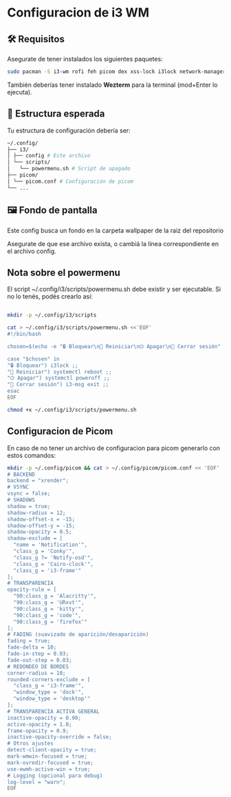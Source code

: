 # Configuracion de i3 WM

## 🛠 Requisitos

Asegurate de tener instalados los siguientes paquetes:

```bash
sudo pacman -S i3-wm rofi feh picom dex xss-lock i3lock network-manager-applet pipewire wireplumber
```

También deberías tener instalado **Wezterm** para la terminal (mod+Enter lo ejecuta).

## 📂 Estructura esperada

Tu estructura de configuración debería ser:

```bash
~/.config/
├── i3/
│ ├── config # Este archivo
│ └── scripts/
│   └── powermenu.sh # Script de apagado
├── picom/
│ └── picom.conf # Configuración de picom
└── ...
```

## 🖼 Fondo de pantalla

Este config busca un fondo en la carpeta wallpaper de la raiz del repositorio

Asegurate de que ese archivo exista, o cambiá la línea correspondiente en el archivo config.

## Nota sobre el powermenu

El script ~/.config/i3/scripts/powermenu.sh debe existir y ser ejecutable. Si no lo tenés, podés crearlo así:

```bash

mkdir -p ~/.config/i3/scripts

cat > ~/.config/i3/scripts/powermenu.sh <<'EOF'
#!/bin/bash

chosen=$(echo -e "🔒 Bloquear\n🔄 Reiniciar\n⏻ Apagar\n🚪 Cerrar sesión" | rofi -dmenu -p "Qué querés hacer?" -lines 4 -theme gruvbox-dark)

case "$chosen" in
"🔒 Bloquear") i3lock ;;
"🔄 Reiniciar") systemctl reboot ;;
"⏻ Apagar") systemctl poweroff ;;
"🚪 Cerrar sesión") i3-msg exit ;;
esac
EOF

chmod +x ~/.config/i3/scripts/powermenu.sh
```

## Configuracion de Picom

En caso de no tener un archivo de configuracion para picom generarlo con estos comandos:

```bash
mkdir -p ~/.config/picom && cat > ~/.config/picom/picom.conf << 'EOF'
# BACKEND
backend = "xrender";
# VSYNC
vsync = false;
# SHADOWS
shadow = true;
shadow-radius = 12;
shadow-offset-x = -15;
shadow-offset-y = -15;
shadow-opacity = 0.5;
shadow-exclude = [
  "name = 'Notification'",
  "class_g = 'Conky'",
  "class_g ?= 'Notify-osd'",
  "class_g = 'Cairo-clock'",
  "class_g = 'i3-frame'"
];
# TRANSPARENCIA
opacity-rule = [
  "90:class_g = 'Alacritty'",
  "90:class_g = 'URxvt'",
  "90:class_g = 'kitty'",
  "90:class_g = 'code'",
  "90:class_g = 'firefox'"
];
# FADING (suavizado de aparición/desaparición)
fading = true;
fade-delta = 10;
fade-in-step = 0.03;
fade-out-step = 0.03;
# REDONDEO DE BORDES
corner-radius = 10;
rounded-corners-exclude = [
  "class_g = 'i3-frame'",
  "window_type = 'dock'",
  "window_type = 'desktop'"
];
# TRANSPARENCIA ACTIVA GENERAL
inactive-opacity = 0.90;
active-opacity = 1.0;
frame-opacity = 0.9;
inactive-opacity-override = false;
# Otros ajustes
detect-client-opacity = true;
mark-wmwin-focused = true;
mark-ovredir-focused = true;
use-ewmh-active-win = true;
# Logging (opcional para debug)
log-level = "warn";
EOF

```
